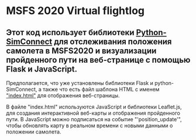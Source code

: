 MSFS 2020 Virtual flightlog
====
Этот код использует библиотеки [Python-SimConnect](https://pypi.org/project/SimConnect/) для отслеживания положения самолета в MSFS2020 и визуализации пройденного пути на веб-странице с помощью Flask и JavaScript.
----
Предполагается, что уже установлены библиотеки Flask и python-SimConnect, а также что есть файл шаблона HTML с именем ["index.html"](https://github.com/rexfort9/MSFS_flighttrack/blob/main/index.html) для отображения веб-страницы. <br>

В файле "index.html" используются JavaScript и библиотеки Leaflet.js, для создания интерактивной веб-карты и отображения пройденного пути. В JavaScript можно подписаться на событие  "'position_update'", чтобы обновлять карту в реальном времени с новыми данными о положении самолета. <br>
